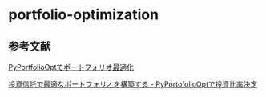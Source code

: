 # portfolio-optimization

## 参考文献
[PyPortfolioOptでポートフォリオ最適化](https://qiita.com/well_living/items/c2445a5705b495002c1d)

[投資信託で最適なポートフォリオを構築する - PyPortofolioOptで投資比率決定](https://cream-kuchen.hatenablog.com/entry/efficient_portfolio_pyportfolioopt)
